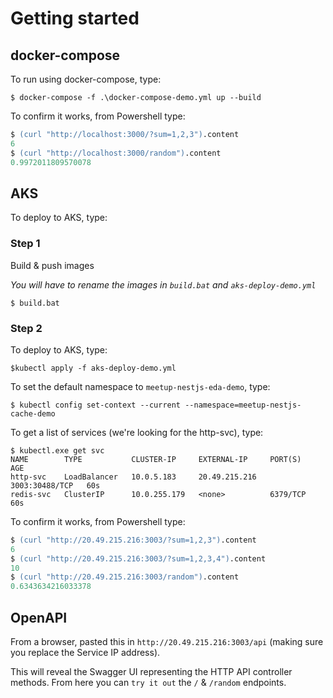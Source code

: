 # Getting started

## docker-compose

To run using docker-compose, type:

```
$ docker-compose -f .\docker-compose-demo.yml up --build
```

To confirm it works, from Powershell type:
```ps
$ (curl "http://localhost:3000/?sum=1,2,3").content
6
$ (curl "http://localhost:3000/random").content
0.9972011809570078
```

## AKS

To deploy to AKS, type:

### Step 1

Build & push images

_You will have to rename the images in `build.bat` and `aks-deploy-demo.yml`_

```
$ build.bat
```

### Step 2

To deploy to AKS, type:
```
$kubectl apply -f aks-deploy-demo.yml
```

To set the default namespace to `meetup-nestjs-eda-demo`, type:
```
$ kubectl config set-context --current --namespace=meetup-nestjs-cache-demo
```

To get a list of services (we're looking for the http-svc), type:
```
$ kubectl.exe get svc
NAME        TYPE           CLUSTER-IP     EXTERNAL-IP     PORT(S)          AGE
http-svc    LoadBalancer   10.0.5.183     20.49.215.216   3003:30488/TCP   60s
redis-svc   ClusterIP      10.0.255.179   <none>          6379/TCP         60s
```

To confirm it works, from Powershell type:
```ps
$ (curl "http://20.49.215.216:3003/?sum=1,2,3").content
6
$ (curl "http://20.49.215.216:3003/?sum=1,2,3,4").content
10
$ (curl "http://20.49.215.216:3003/random").content
0.6343634216033378
```

## OpenAPI

From a browser, pasted this in `http://20.49.215.216:3003/api` (making sure you replace the Service IP address).

This will reveal the Swagger UI representing the HTTP API controller methods.  From here you can `try it out` the `/` & `/random` endpoints.
